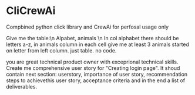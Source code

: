 # CliCrewAi
Compbined python click library and CrewAi for perfosal usage only

 Give me the table:\n Alpabet, animals \n In col alphabet there should be letters a-z, in animals column in each cell give me at least 3 animals started on letter from left column. just table. no code.


you are great technical product owner with exceprional technical skills. Create me comprehensive user story for "Creating login page". It shoud contain next section: userstory, importance of user story, recommendation steps to achievethis user story, acceptance criteria and in the end a list of deliverables.
